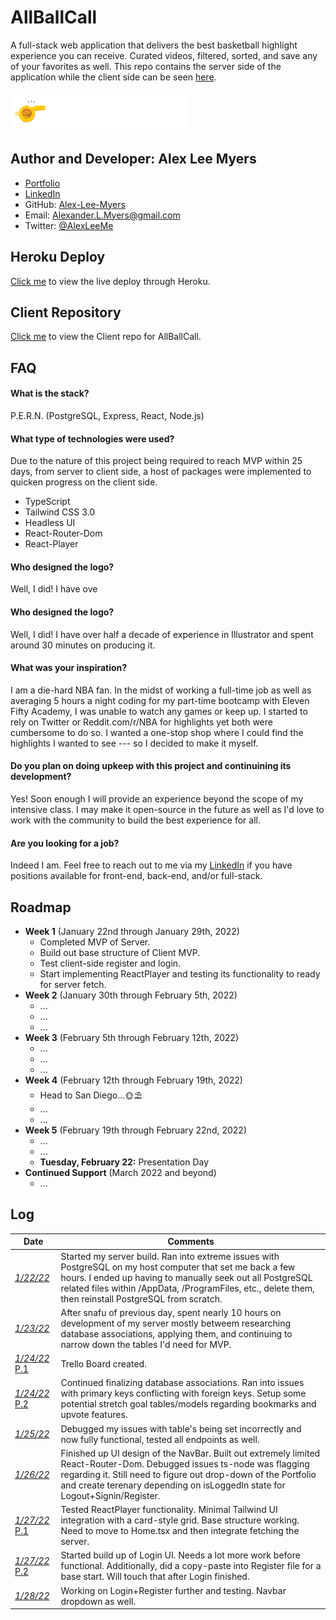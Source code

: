 
# AllBallCall

A full-stack web application that delivers the best basketball highlight experience you can receive. Curated videos, filtered, sorted, and save any of your favorites as well. This repo contains the server side of the application while the client side can be seen [here](https://github.com/Alex-Lee-Myers/AllBallCallClient).




![Logo](https://raw.githubusercontent.com/Alex-Lee-Myers/AllBallCallClient/142f52780f6baf70d168ccc10a470e8e4b03d40f/src/assets/allballcall-logo-500-white-text.svg)


## Author and Developer: Alex Lee Myers

- [Portfolio](https://alex-lee-myers.github.io/)
- [LinkedIn](https://www.linkedin.com/in/alexleemyers/)
- GitHub: [Alex-Lee-Myers](https://www.github.com/octokatherine)
- Email: Alexander.L.Myers@gmail.com
- Twitter: [@AlexLeeMe](https://twitter.com/AlexLeeMe)



## Heroku Deploy
[Click me]() to view the live deploy through Heroku.


## Client Repository
[Click me](https://github.com/Alex-Lee-Myers/AllBallCallClient) to view the Client repo for AllBallCall.


## FAQ

#### What is the stack?

P.E.R.N. (PostgreSQL, Express, React, Node.js)

#### What type of technologies were used?

Due to the nature of this project being required to reach MVP within 25 days, from server to client side, a host of packages were implemented to quicken progress on the client side. 

- TypeScript
- Tailwind CSS 3.0
- Headless UI
- React-Router-Dom
- React-Player

#### Who designed the logo? 

Well, I did! I have ove

#### Who designed the logo? 

Well, I did! I have over half a decade of experience in Illustrator and spent around 30 minutes on producing it.

#### What was your inspiration?

I am a die-hard NBA fan. In the midst of working a full-time job as well as averaging 5 hours a night coding for my part-time bootcamp with Eleven Fifty Academy, I was unable to watch any games or keep up. I started to rely on Twitter or Reddit.com/r/NBA for highlights yet both were cumbersome to do so. I wanted a one-stop shop where I could find the highlights I wanted to see --- so I decided to make it myself.

#### Do you plan on doing upkeep with this project and continuining its development?

Yes! Soon enough I will provide an experience beyond the scope of my intensive class. I may make it open-source in the future as well as I'd love to work with the community to build the best experience for all.

#### Are you looking for a job?

Indeed I am. Feel free to reach out to me via my [LinkedIn](https://www.linkedin.com/in/alexleemyers/) if you have positions available for front-end, back-end, and/or full-stack. 
## Roadmap

- **Week 1** (January 22nd through January 29th, 2022)
    - Completed MVP of Server.
    - Build out base structure of Client MVP.
    - Test client-side register and login.
    - Start implementing ReactPlayer and testing its functionality to ready for server fetch.
- **Week 2** (January 30th through February 5th, 2022)
    - ...
    - ...
    - ...
- **Week 3** (February 5th through February 12th, 2022)
    - ...
    - ...
    - ...
- **Week 4** (February 12th through February 19th, 2022)
    - Head to San Diego...🌞⛱
    - ...
    - ...
- **Week 5** (February 19th through February 22nd, 2022)
    - ...
    - ...
    - __Tuesday, February 22:__ Presentation Day
- **Continued Support** (March 2022 and beyond)
    - ...

## Log

| Date | Comments |
| ------ | ------ |
| [*1/22/22*](https://github.com/Alex-Lee-Myers/AllBallCallServer/commit/c6422976577104e6ba0784c0e8f187999dc833a3)  | Started my server build. Ran into extreme issues with PostgreSQL on my host computer that set me back a few hours. I ended up having to manually seek out all PostgreSQL related files within /AppData, /ProgramFiles, etc., delete them, then reinstall PostgreSQL from scratch.  |
| [*1/23/22*](https://github.com/Alex-Lee-Myers/AllBallCallServer/commit/c6422976577104e6ba0784c0e8f187999dc833a3)  | After snafu of previous day, spent nearly 10 hours on development of my server mostly betweem researching database associations, applying them, and continuing to narrow down the tables I'd need for MVP.|
| [*1/24/22* P.1](https://trello.com/b/LuH1VGa7/red-badge-allballcall) | Trello Board created. |
| [*1/24/22* P.2](https://github.com/Alex-Lee-Myers/AllBallCallServer/commit/44820135ac16a0cb5b13003f28f60f6a52fa9923)  | Continued finalizing database associations. Ran into issues with primary keys conflicting with foreign keys. Setup some potential stretch goal tables/models regarding bookmarks and upvote features. |
| [*1/25/22*](https://github.com/Alex-Lee-Myers/AllBallCallServer/commit/48c58cd370d9b799d0c5c728d6087bb45a57e300)  | Debugged my issues with table's being set incorrectly and now fully functional, tested all endpoints as well. |
| [*1/26/22*](https://github.com/Alex-Lee-Myers/AllBallCallClient/commit/72652b1a362ff4f0c89385e3e03a4e8553952e94)  | Finished up UI design of the NavBar. Built out extremely limited React-Router-Dom. Debugged issues ts-node was flagging regarding it. Still need to figure out drop-down of the Portfolio and create terenary depending on isLoggedIn state for Logout+Signin/Register.  |
| [*1/27/22* P.1](https://github.com/Alex-Lee-Myers/AllBallCallClient/commit/8c84411ec2918f78133e8edc4fdb866aafffdd1b)  | Tested ReactPlayer functionality. Minimal Tailwind UI integration with a card-style grid. Base structure working. Need to move to Home.tsx and then integrate fetching the server. |
| [*1/27/22* P.2](https://github.com/Alex-Lee-Myers/AllBallCallClient/commit/142f52780f6baf70d168ccc10a470e8e4b03d40f)  | Started build up of Login UI. Needs a lot more work before functional. Additionally, did a copy-paste into Register file for a base start. Will touch that after Login finished. |
| [*1/28/22*]() | Working on Login+Register further and testing. Navbar dropdown as well. |
